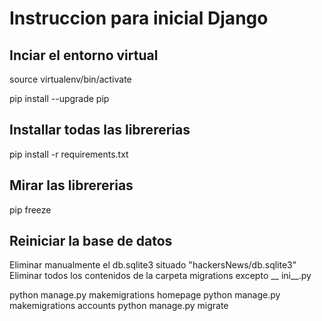 # Instruccion para inicial Django

## Inciar el entorno virtual

source virtualenv/bin/activate

pip install --upgrade pip
## Installar todas las librererias

pip install -r requirements.txt

## Mirar las librererias

pip freeze

## Reiniciar la base de datos 

Eliminar manualmente el db.sqlite3 situado "hackersNews/db.sqlite3"
Eliminar todos los contenidos de la carpeta migrations excepto  __ ini__.py 

python manage.py makemigrations homepage 
python manage.py makemigrations accounts
python manage.py migrate 